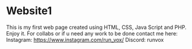 # Website1
This is my first web page created using HTML, CSS, Java Script and PHP. Enjoy it.
For collabs or if u need any work to be done contact me here:
Instagram: https://www.instagram.com/run_vox/
Discord: runvox
